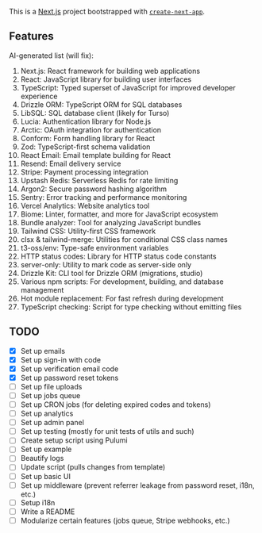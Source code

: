 This is a [Next.js](https://nextjs.org/) project bootstrapped with [`create-next-app`](https://github.com/vercel/next.js/tree/canary/packages/create-next-app).

## Features

AI-generated list (will fix):

1. Next.js: React framework for building web applications
2. React: JavaScript library for building user interfaces
3. TypeScript: Typed superset of JavaScript for improved developer experience
4. Drizzle ORM: TypeScript ORM for SQL databases
5. LibSQL: SQL database client (likely for Turso)
6. Lucia: Authentication library for Node.js
7. Arctic: OAuth integration for authentication
8. Conform: Form handling library for React
9. Zod: TypeScript-first schema validation
10. React Email: Email template building for React
11. Resend: Email delivery service
12. Stripe: Payment processing integration
13. Upstash Redis: Serverless Redis for rate limiting
14. Argon2: Secure password hashing algorithm
15. Sentry: Error tracking and performance monitoring
16. Vercel Analytics: Website analytics tool
17. Biome: Linter, formatter, and more for JavaScript ecosystem
18. Bundle analyzer: Tool for analyzing JavaScript bundles
19. Tailwind CSS: Utility-first CSS framework
20. clsx & tailwind-merge: Utilities for conditional CSS class names
21. t3-oss/env: Type-safe environment variables
22. HTTP status codes: Library for HTTP status code constants
23. server-only: Utility to mark code as server-side only
24. Drizzle Kit: CLI tool for Drizzle ORM (migrations, studio)
25. Various npm scripts: For development, building, and database management
26. Hot module replacement: For fast refresh during development
27. TypeScript checking: Script for type checking without emitting files

## TODO

- [x] Set up emails
- [x] Set up sign-in with code
- [x] Set up verification email code
- [x] Set up password reset tokens
- [ ] Set up file uploads
- [ ] Set up jobs queue
- [ ] Set up CRON jobs (for deleting expired codes and tokens)
- [ ] Set up analytics
- [ ] Set up admin panel
- [ ] Set up testing (mostly for unit tests of utils and such)
- [ ] Create setup script using Pulumi
- [ ] Set up example
- [ ] Beautify logs
- [ ] Update script (pulls changes from template)
- [ ] Set up basic UI
- [ ] Set up middleware (prevent referrer leakage from password reset, i18n, etc.)
- [ ] Setup i18n
- [ ] Write a README
- [ ] Modularize certain features (jobs queue, Stripe webhooks, etc.)
